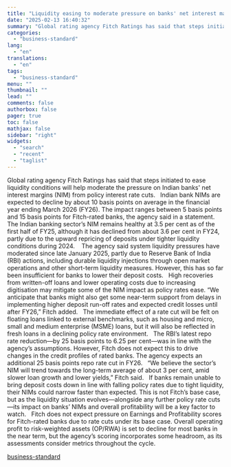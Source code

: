 ```yaml
---
title: "Liquidity easing to moderate pressure on banks' net interest margins: Fitch"
date: "2025-02-13 16:40:32"
summary: "Global rating agency Fitch Ratings has said that steps initiated to ease liquidity conditions will help moderate the pressure on Indian banks' net interest margins (NIM) from policy interest rate cuts. Indian bank NIMs are expected to decline by about 10 basis points on average in the financial year ending..."
categories:
  - "business-standard"
lang:
  - "en"
translations:
  - "en"
tags:
  - "business-standard"
menu: ""
thumbnail: ""
lead: ""
comments: false
authorbox: false
pager: true
toc: false
mathjax: false
sidebar: "right"
widgets:
  - "search"
  - "recent"
  - "taglist"
---
```


Global rating agency Fitch Ratings has said that steps initiated to ease liquidity conditions will help moderate the pressure on Indian banks' net interest margins (NIM) from policy interest rate cuts.
 
Indian bank NIMs are expected to decline by about 10 basis points on average in the financial year ending March 2026 (FY26). The impact ranges between 5 basis points and 15 basis points for Fitch-rated banks, the agency said in a statement. The Indian banking sector’s NIM remains healthy at 3.5 per cent as of the first half of FY25, although it has declined from about 3.6 per cent in FY24, partly due to the upward repricing of deposits under tighter liquidity conditions during 2024. 
 
The agency said system liquidity pressures have moderated since late January 2025, partly due to Reserve Bank of India (RBI) actions, including durable liquidity injections through open market operations and other short-term liquidity measures. However, this has so far been insufficient for banks to lower their deposit costs.
 
High recoveries from written-off loans and lower operating costs due to increasing digitisation may mitigate some of the NIM impact as policy rates ease. “We anticipate that banks might also get some near-term support from delays in implementing higher deposit run-off rates and expected credit losses until after FY26,” Fitch added.
 
The immediate effect of a rate cut will be felt on floating loans linked to external benchmarks, such as housing and micro, small and medium enterprise (MSME) loans, but it will also be reflected in fresh loans in a declining policy rate environment.
 
The RBI’s latest repo rate reduction—by 25 basis points to 6.25 per cent—was in line with the agency’s assumptions. However, Fitch does not expect this to drive changes in the credit profiles of rated banks. The agency expects an additional 25 basis points repo rate cut in FY26.
 
“We believe the sector’s NIM will trend towards the long-term average of about 3 per cent, amid slower loan growth and lower yields,” Fitch said.
 
If banks remain unable to bring deposit costs down in line with falling policy rates due to tight liquidity, their NIMs could narrow faster than expected. This is not Fitch’s base case, but as the liquidity situation evolves—alongside any further policy rate cuts—its impact on banks’ NIMs and overall profitability will be a key factor to watch.
 
Fitch does not expect pressure on Earnings and Profitability scores for Fitch-rated banks due to rate cuts under its base case. Overall operating profit to risk-weighted assets (OP/RWA) is set to decline for most banks in the near term, but the agency’s scoring incorporates some headroom, as its assessments consider metrics throughout the cycle.

[business-standard](https://www.business-standard.com/finance/news/liquidity-easing-to-moderate-pressure-on-banks-net-interest-margins-fitch-125021300802_1.html)
